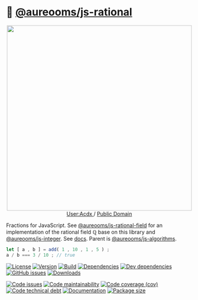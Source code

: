 :pizza: [@aureooms/js-rational](https://aureooms.github.io/js-rational)
==

<p align="center">
<a href="https://commons.wikimedia.org/wiki/File:Cake_fractions.svg">
<img alt="" src="https://upload.wikimedia.org/wikipedia/commons/4/4f/Cake_fractions.svg" width="500">
</a><br/>
<a href="https://commons.wikimedia.org/w/index.php?title=User:Acdx">
User:Acdx
</a>
/
<a href="https://en.wikipedia.org/wiki/Public_domain">Public Domain</a>
</p>


Fractions for JavaScript.
See
[@aureooms/js-rational-field](https://aureooms.github.io/js-rational-field)
for an implementation of the rational field ℚ base on this library
and
[@aureooms/js-integer](https://aureooms.github.io/js-integer).
See [docs](https://aureooms.github.io/js-rational).
Parent is [@aureooms/js-algorithms](https://github.com/aureooms/js-algorithms).

```js
let [ a , b ] = add( 1 , 10 , 1 , 5 ) ;
a / b === 3 / 10 ; // true
```

[![License](https://img.shields.io/github/license/aureooms/js-rational.svg)](https://raw.githubusercontent.com/aureooms/js-rational/main/LICENSE)
[![Version](https://img.shields.io/npm/v/@aureooms/js-rational.svg)](https://www.npmjs.org/package/@aureooms/js-rational)
[![Build](https://img.shields.io/travis/aureooms/js-rational/main.svg)](https://travis-ci.com/aureooms/js-rational/branches)
[![Dependencies](https://img.shields.io/david/aureooms/js-rational.svg)](https://david-dm.org/aureooms/js-rational)
[![Dev dependencies](https://img.shields.io/david/dev/aureooms/js-rational.svg)](https://david-dm.org/aureooms/js-rational?type=dev)
[![GitHub issues](https://img.shields.io/github/issues/aureooms/js-rational.svg)](https://github.com/aureooms/js-rational/issues)
[![Downloads](https://img.shields.io/npm/dm/@aureooms/js-rational.svg)](https://www.npmjs.org/package/@aureooms/js-rational)

[![Code issues](https://img.shields.io/codeclimate/issues/aureooms/js-rational.svg)](https://codeclimate.com/github/aureooms/js-rational/issues)
[![Code maintainability](https://img.shields.io/codeclimate/maintainability/aureooms/js-rational.svg)](https://codeclimate.com/github/aureooms/js-rational/trends/churn)
[![Code coverage (cov)](https://img.shields.io/codecov/c/gh/aureooms/js-rational/main.svg)](https://codecov.io/gh/aureooms/js-rational)
[![Code technical debt](https://img.shields.io/codeclimate/tech-debt/aureooms/js-rational.svg)](https://codeclimate.com/github/aureooms/js-rational/trends/technical_debt)
[![Documentation](https://github.com/aureooms/js-rational/badge.svg)](https://github.com/aureooms/js-rational/source.html)
[![Package size](https://img.shields.io/bundlephobia/minzip/@aureooms/js-rational)](https://bundlephobia.com/result?p=@aureooms/js-rational)
